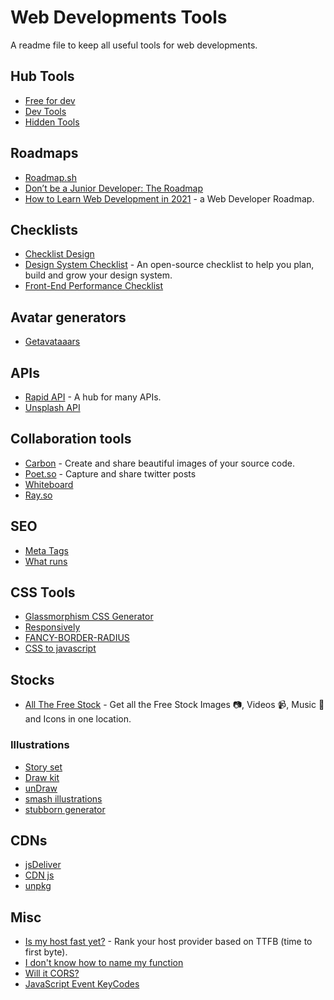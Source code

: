 # Web Developments Tools

A readme file to keep all useful tools for web developments.

## Hub Tools

- [Free for dev](https://free-for.dev/#/)
- [Dev Tools](https://smalldev.tools/)
- [Hidden Tools](https://hiddentools-8tesl3293-bereket.vercel.app/)


## Roadmaps

- [Roadmap.sh](https://roadmap.sh/)
- [Don’t be a Junior Developer: The Roadmap](https://zerotomastery.io/blog/dont-be-a-junior-developer-the-roadmap/)
- [How to Learn Web Development in 2021](https://www.freecodecamp.org/news/how-to-learn-web-dev-in-2021-roadmap/) - a Web Developer Roadmap.
## Checklists

- [Checklist Design](https://www.checklist.design/)
- [Design System Checklist](https://www.designsystemchecklist.com/) - An open-source checklist to help you plan, build and grow your design system.
- [Front-End Performance Checklist](https://www.smashingmagazine.com/2021/01/front-end-performance-2021-free-pdf-checklist/)

## Avatar generators

- [Getavataaars](https://getavataaars.com/)

## APIs

- [Rapid API](https://rapidapi.com/) - A hub for many APIs.
- [Unsplash API](https://source.unsplash.com/)

## Collaboration tools

- [Carbon](https://carbon.now.sh/) - Create and share beautiful images of your source code.
- [Poet.so](https://poet.so/) - Capture and share twitter posts
- [Whiteboard](https://webwhiteboard.com/)
- [Ray.so](https://ray.so/)

## SEO

- [Meta Tags](https://metatags.io/)
- [What runs](https://whatruns.com/)

## CSS Tools

- [Glassmorphism CSS Generator](https://ui.glass/generator/#)
- [Responsively](https://responsively.app/)
- [FANCY-BORDER-RADIUS](https://9elements.github.io/fancy-border-radius/)
- [CSS to javascript](https://css2js.dotenv.dev/)


## Stocks

- [All The Free Stock](https://allthefreestock.com/) - Get all the Free Stock Images 📷, Videos 📹, Music 🎼 and Icons in one location.
### Illustrations

- [Story set](https://storyset.com/)
- [Draw kit](https://drawkit.io)
- [unDraw](https://undraw.com/illustrations)
- [smash illustrations](https://usesmash.com/)
- [stubborn generator](https://stubborn.fun/)

## CDNs

- [jsDeliver](https://jsdelivr.com/)
- [CDN js](https://cdnjs.com/)
- [unpkg](https://unpkg.com/)

## Misc

- [Is my host fast yet?](https://ismyhostfastyet.com/) - Rank your host provider based on TTFB (time to first byte).
- [I don't know how to name my function](https://namingmyfunction.vercel.app/)
- [Will it CORS?](https://httptoolkit.tech/will-it-cors/)
- [JavaScript Event KeyCodes](https://keycode.info/)


